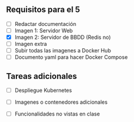 ## Requisitos para el 5

- [ ] Redactar documentación
- [ ] Imagen 1: Servidor Web
- [x] Imagen 2: Servidor de BBDD (Redis no)
- [ ] Imagen extra
- [ ] Subir todas las imagenes a Docker Hub
- [ ] Documento yaml para hacer Docker Compose

## Tareas adicionales
- [ ] Despliegue Kubernetes
- [ ] Imagenes o contenedores adicionales
- [ ] Funcionalidades no vistas en clase

